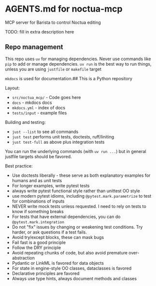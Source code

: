 # AGENTS.md for noctua-mcp

MCP server for Barista to control Noctua editing

TODO: fill in extra description here

## Repo management

This repo uses `uv` for managing dependencies. Never use commands like `pip` to add or manage dependencies.
`uv run` is the best way to run things, unless you are using `justfile` or `makefile` target

`mkdocs` is used for documentation.## This is a Python repository

Layout:

 * `src/noctua_mcp/` - Code goes here
 * `docs` - mkdocs docs
 * `mkdocs.yml` - index of docs
 * `tests/input` - example files

Building and testing:

* `just --list` to see all commands
* `just test` performs unit tests, doctests, ruff/liniting
* `just test-full` as above plus integration tests

You can run the underlying commands (with `uv run ...`) but in general justfile targets should be favored.

Best practice:

* Use doctests liberally - these serve as both explanatory examples for humans and as unit tests
* For longer examples, write pytest tests
* always write pytest functional style rather than unittest OO style
* use modern pytest idioms, including `@pytest.mark.parametrize` to test for combinations of inputs
* NEVER write mock tests unless requested. I need to rely on tests to know if something breaks
* For tests that have external dependencies, you can do `@pytest.mark.integration`
* Do not "fix" issues by changing or weakening test conditions. Try harder, or ask questions if a test fails.
* Avoid try/except blocks, these can mask bugs
* Fail fast is a good principle
* Follow the DRY principle
* Avoid repeating chunks of code, but also avoid premature over-abstraction
* Pydantic or LinkML is favored for data objects
* For state in engine-style OO classes, dataclasses is favored
* Declarative principles are favored
* Always use type hints, always document methods and classes